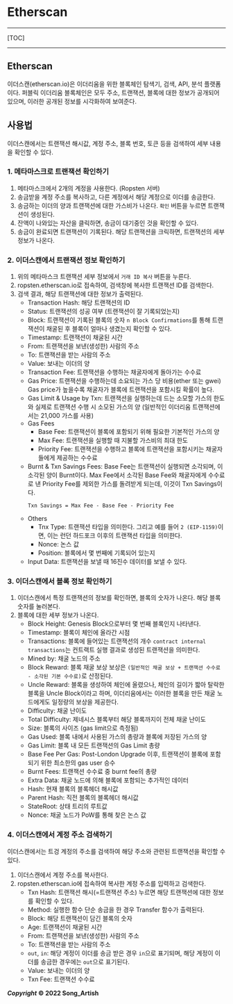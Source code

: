 # Etherscan

---

[TOC]

---



## Etherscan

이더스캔(etherscan.io)은 이더리움을 위한 블록체인 탐색기, 검색, API, 분석 플랫폼이다. 퍼블릭 이더리움 블록체인은 모두 주소, 트랜잭션, 블록에 대한 정보가 공개되어 있으며, 이러한 공개된 정보를 시각화하여 보여준다.



## 사용법

이더스캔에서는 트랜잭션 해시값, 계정 주소, 블록 번호, 토큰 등을 검색하여 세부 내용을 확인할 수 있다.

### 1. 메타마스크로 트랜잭션 확인하기

1. 메타마스크에서 2개의 계정을 사용한다. (Ropsten 서버)
2. 송금받을 계정 주소를 복사하고, 다른 계정에서 해당 계정으로 이더를 송금한다.
3. 송금하는 이더의 양과 트랜잭션에 대한 가스비가 나온다.
    `확인` 버튼을 누르면 트랜잭션이 생성된다.
4. 잔액이 나와있는 자산을 클릭하면, 송금이 대기중인 것을 확인할 수 있다.
5. 송금이 완료되면 트랜잭션이 기록된다.
    해당 트랜잭션을 크릭하면, 트랜잭션의 세부 정보가 나온다.

### 2. 이더스캔에서 트랜잭션 정보 확인하기

1. 위의 메타마스크 트랜잭션 세부 정보에서 `거래 ID 복사` 버튼을 누른다.
2. ropsten.etherscan.io로 접속하여, 검색창에 복사한 트랜잭션 ID를 검색한다.
3. 검색 결과, 해당 트랜잭션에 대한 정보가 출력된다.
    - Transaction Hash: 해당 트랜잭션의 ID
    - Status: 트랜잭션의 성공 여부 (트랜잭션이 잘 기록되었는지)
    - Block: 트랜잭션이 기록된 블록의 숫자
        `n Block Confirmations`를 통해 트랜잭션이 채굴된 후 블록이 얼마나 생겼는지 확인할 수 있다.
    - Timestamp: 트랜잭션이 채굴된 시간
    - From: 트랜잭션을 보낸(생성한) 사람의 주소
    - To: 트랜잭션을 받는 사람의 주소
    - Value: 보내는 이더의 양
    - Transaction Fee: 트랜잭션을 수행하는 채굴자에게 돌아가는 수수료
    - Gas Price: 트랜잭션을 수행하는데 소요되는 가스 당 비용(ether 또는 gwei)
        Gas price가 높을수록 채굴자가 블록에 트랜잭션을 포함시킬 확률이 높다.
    - Gas Limit & Usage by Txn: 트랜잭션을 실행하는데 드는 소모할 가스의 한도와 실제로 트랜잭션 수행 시 소모된 가스의 양 (일반적인 이더리움 트랜잭션에서는 21,000 가스를 사용)
    - Gas Fees
        - Base Fee: 트랜잭션이 블록에 포함되기 위해 필요한 기본적인 가스의 양
        - Max Fee: 트랜잭션을 실행할 때 지불할 가스비의 최대 한도
        - Priority Fee: 트랜잭션을 수행하고 블록에 트랜잭션을 포함시키는 채굴자들에게 제공하는 수수료
    - Burnt & Txn Savings Fees: Base Fee는 트랜잭션이 실행되면 소각되며, 이 소각된 양이 Burnt이다. Max Fee에서 소각된 Base Fee와 채굴자에게 수수료로 낸 Priority Fee를 제외한 가스를 돌려받게 되는데, 이것이 Txn Savings이다.
        ```
        Txn Savings = Max Fee - Base Fee - Priority Fee
        ```
    - Others
        - Tnx Type: 트랜잭션 타입을 의미한다. 그리고 예를 들어 `2 (EIP-1159)`이면, 이는 런던 하드포크 이후의 트랜잭션 타입을 의미한다.
        - Nonce: 논스 값
        - Position: 블록에서 몇 번째에 기록되어 있는지
    - Input Data: 트랜잭션을 보낼 때 16진수 데이터를 보낼 수 있다.

### 3. 이더스캔에서 블록 정보 확인하기

1. 이더스캔에서 특정 트랜잭션의 정보를 확인하면, 블록의 숫자가 나온다. 해당 블록 숫자를 눌러본다.
2. 블록에 대한 세부 정보가 나온다.
    - Block Height: Genesis Block으로부터 몇 번째 블록인지 나타낸다.
    - Timestamp: 블록이 체인에 올라간 시점
    - Transactions: 블록에 들어있는 트랜잭션의 개수
        `contract internal transactions`는 컨트랙트 실행 결과로 생성된 트랜잭션을 의미한다.
    - Mined by: 채굴 노드의 주소
    - Block Reward: 블록 채굴 보상
        보상은 `(일반적인 채굴 보상 + 트랜잭션 수수료 - 소각된 기본 수수료)`로 산정된다.
    - Uncle Reward: 블록을 생성하여 체인에 올렸으나, 체인의 길이가 짧아 탈락한 블록을 Uncle Block이라고 하며, 이더리움에서는 이러한 블록을 만든 채굴 노드에게도 일정량의 보상을 제공한다.
    - Difficulty: 채굴 난이도
    - Total Difficulty: 제네시스 블록부터 해당 블록까지이 전체 채굴 난이도
    - Size: 블록의 사이즈 (gas limit으로 측정됨)
    - Gas Used: 블록 내에서 사용된 가스의 총량과 블록에 저장된 가스의 양
    - Gas Limit: 블록 내 모든 트랜잭션의 Gas Limit 총량
    - Base Fee Per Gas: Post-London Upgrade 이후, 트랜잭션이 블록에 포함되기 위한 최소한의 gas user 승수
    - Burnt Fees: 트랜잭션 수수료 중 burnt fee의 총량
    - Extra Data: 채굴 노드에 의해 블록에 포함되는 추가적인 데이터
    - Hash: 현재 블록의 블록헤더 해시값
    - Parent Hash: 직전 블록의 블록헤더 해시값
    - StateRoot: 상태 트리의 루트값
    - Nonce: 채굴 노드가 PoW를 통해 찾은 논스 값

### 4. 이더스캔에서 계정 주소 검색하기

이더스캔에서는 트겅 계정의 주소를 검색하여 해당 주소와 관련된 트랜잭션을 확인할 수 있다.

1. 이더스캔에서 계정 주소를 복사한다.
2. ropsten.etherscan.io에 접속하여 복사한 계정 주소를 입력하고 검색한다.
    - Txn Hash: 트랜잭션 해시(=트랜잭션 주소)
        누르면 해당 트랜잭션에 대한 정보를 확인할 수 있다.
    - Method: 실행한 함수
        단순 송금을 한 경우 Transfer 함수가 출력된다.
    - Block: 해당 트랜잭션이 담긴 블록의 숫자
    - Age: 트랜잭션이 채굴된 시간
    - From: 트랜잭션을 보낸(생성한) 사람의 주소
    - To: 트랜잭션을 받는 사람의 주소
    - `out`, `in`: 해당 계정이 이더를 송금 받은 경우 `in`으로 표기되며, 해당 계정이 이더를 송금한 경우에는 `out`으로 표기된다.
    - Value: 보내는 이더의 양
    - Txn Fee: 트랜잭션 수수료



***Copyright* © 2022 Song_Artish**